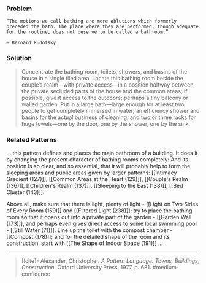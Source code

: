 ### Problem

    “The motions we call bathing are mere ablutions which formerly preceded the bath. The place where they are performed, though adequate for the routine, does not deserve to be called a bathroom.”

    — Bernard Rudofsky

### Solution
>Concentrate the bathing room, toilets, showers, and basins of the house in a single tiled area. Locate this bathing room beside the couple’s realm—with private access—in a position halfway between the private secluded parts of the house and the common areas; if possible, give it access to the outdoors; perhaps a tiny balcony or walled garden.
>Put in a large bath—large enough for at least two people to get completely immersed in water; an efficiency shower and basins for the actual business of cleaning; and two or three racks for huge towels—one by the door, one by the shower, one by the sink.

### Related Patterns
... this pattern defines and places the main bathroom of a building. It does it by changing the present character of bathing rooms completely: And its position is so clear, and so essential, that it will probably help to form the sleeping areas and public areas given by larger patterns: [[Intimacy Gradient (127)]], [[Common Areas at the Heart (129)]], [[Couple's Realm (136)]], [[Children's Realm (137)]], [[Sleeping to the East (138)]], [[Bed Cluster (143)]].

Above all, make sure that there is light, plenty of light - [[Light on Two Sides of Every Room (159)]] and [[Filtered Light (238)]]; try to place the bathing room so that it opens out into a private part of the garden - [[Garden Wall (173)]], and perhaps even gives direct access to some local swimming pool - [[Still Water (71)]]. Line up the toilet with the compost chamber - [[Compost (178)]]; and for the detailed shape of the room and its construction, start with [[The Shape of Indoor Space (191)]] ...

---

> [!cite]- Alexander, Christopher. _A Pattern Language: Towns, Buildings, Construction_. Oxford University Press, 1977, p. 681.
> #medium-confidence 